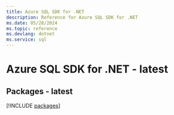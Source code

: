 ```yaml
---
title: Azure SQL SDK for .NET
description: Reference for Azure SQL SDK for .NET
ms.date: 05/28/2024
ms.topic: reference
ms.devlang: dotnet
ms.service: sql
---
```

# Azure SQL SDK for .NET - latest
## Packages - latest
[!INCLUDE [packages](sql-index.md)]